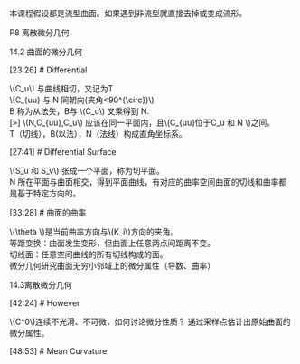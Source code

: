 

本课程假设都是流型曲面。如果遇到非流型就直接去掉或变成流形。     

P8 离散微分几何    

14.2 曲面的微分几何    

[23:26] # Differential     

\\(C_u\\) 与曲线相切，又记为T     
\\(C_{uu} 与 N 同朝向(夹角<90^{\circ})\\)     
B 称为从法矢，B与 \\(C_u\\) 叉乘得到 N.    
[>] \\(N,C_{uu},C_u\\) 应该在同一平面内，且\\(C_{uu}位于C_u 和 N \\)之间。      
T（切线），B(以法），N（法线）构成直角坐标系。    


[27:41] # Differential Surface    


\\(S_u 和 S_v\\) 张成一个平面，称为切平面。     
N 所在平面与曲面相交，得到平面曲线，有对应的曲率空间曲面的切线和曲率都是基于特定方向的。    


[33:28] # 曲面的曲率      

\\(\theta \\)是当前曲率方向与\\(K_i\\)方向的夹角。   
等距变换：曲面发生变形，但曲面上任意两点间距离不变。   
切线面：任意空间曲线的所有切线构成的面。     
微分几何研究曲面无穷小邻域上的微分属性（导数、曲率）    

14.3离散微分几何   


[42:24] # However    

\\(C^0\\)连续不光滑、不可微，如何讨论微分性质？
通过采样点估计出原始曲面的微分属性。

[48:53] # Mean Curvature      